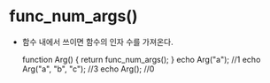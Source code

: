 # func_num_args()
 * 함수 내에서 쓰이면 함수의 인자 수를 가져온다.

    function Arg() {
        return func_num_args();
    }
    echo Arg("a");            //1
    echo Arg("a", "b", "c");  //3
    echo Arg();               //0
